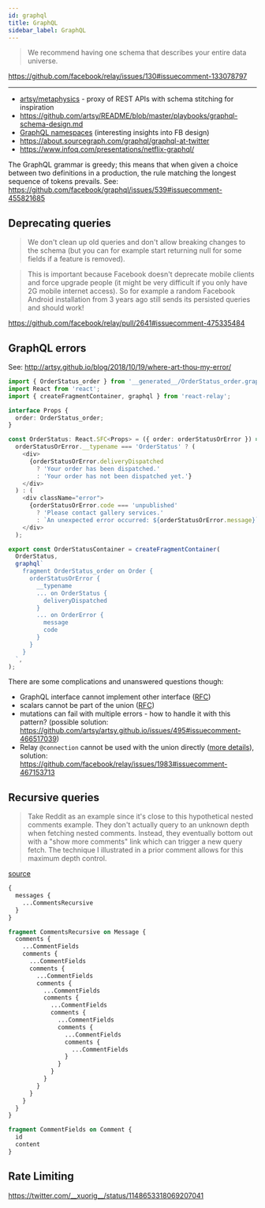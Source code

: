 ```yaml
---
id: graphql
title: GraphQL
sidebar_label: GraphQL
---
```


> We recommend having one schema that describes your entire data universe.

https://github.com/facebook/relay/issues/130#issuecomment-133078797

---

- [artsy/metaphysics](https://github.com/artsy/metaphysics) - proxy of REST APIs with schema stitching for inspiration
- https://github.com/artsy/README/blob/master/playbooks/graphql-schema-design.md
- [GraphQL namespaces](https://github.com/facebook/graphql/issues/163) (interesting insights into FB design)
- https://about.sourcegraph.com/graphql/graphql-at-twitter
- https://www.infoq.com/presentations/netflix-graphql/

The GraphQL grammar is greedy; this means that when given a choice between two definitions in a production, the rule matching the longest sequence of tokens prevails. See: https://github.com/facebook/graphql/issues/539#issuecomment-455821685

## Deprecating queries

> We don't clean up old queries and don't allow breaking changes to the schema (but you can for example start returning null for some fields if a feature is removed).

> This is important because Facebook doesn't deprecate mobile clients and force upgrade people (it might be very difficult if you only have 2G mobile internet access). So for example a random Facebook Android installation from 3 years ago still sends its persisted queries and should work!

https://github.com/facebook/relay/pull/2641#issuecomment-475335484

## GraphQL errors

See: http://artsy.github.io/blog/2018/10/19/where-art-thou-my-error/

```typescript
import { OrderStatus_order } from '__generated__/OrderStatus_order.graphql';
import React from 'react';
import { createFragmentContainer, graphql } from 'react-relay';

interface Props {
  order: OrderStatus_order;
}

const OrderStatus: React.SFC<Props> = ({ order: orderStatusOrError }) =>
  orderStatusOrError.__typename === 'OrderStatus' ? (
    <div>
      {orderStatusOrError.deliveryDispatched
        ? 'Your order has been dispatched.'
        : 'Your order has not been dispatched yet.'}
    </div>
  ) : (
    <div className="error">
      {orderStatusOrError.code === 'unpublished'
        ? 'Please contact gallery services.'
        : `An unexpected error occurred: ${orderStatusOrError.message}`}
    </div>
  );

export const OrderStatusContainer = createFragmentContainer(
  OrderStatus,
  graphql`
    fragment OrderStatus_order on Order {
      orderStatusOrError {
        __typename
        ... on OrderStatus {
          deliveryDispatched
        }
        ... on OrderError {
          message
          code
        }
      }
    }
  `,
);
```

There are some complications and unanswered questions though:

- GraphQL interface cannot implement other interface ([RFC](https://github.com/facebook/graphql/pull/373))
- scalars cannot be part of the union ([RFC](https://github.com/facebook/graphql/issues/215))
- mutations can fail with multiple errors - how to handle it with this pattern? (possible solution: https://github.com/artsy/artsy.github.io/issues/495#issuecomment-466517039)
- Relay `@connection` cannot be used with the union directly ([more details](https://github.com/artsy/artsy.github.io/issues/495#issuecomment-465667460)), solution: https://github.com/facebook/relay/issues/1983#issuecomment-467153713

## Recursive queries

> Take Reddit as an example since it's close to this hypothetical nested comments example. They don't actually query to an unknown depth when fetching nested comments. Instead, they eventually bottom out with a "show more comments" link which can trigger a new query fetch. The technique I illustrated in a prior comment allows for this maximum depth control.

[source](https://github.com/facebook/graphql/issues/91#issuecomment-254895093)

```graphql
{
  messages {
    ...CommentsRecursive
  }
}

fragment CommentsRecursive on Message {
  comments {
    ...CommentFields
    comments {
      ...CommentFields
      comments {
        ...CommentFields
        comments {
          ...CommentFields
          comments {
            ...CommentFields
            comments {
              ...CommentFields
              comments {
                ...CommentFields
                comments {
                  ...CommentFields
                }
              }
            }
          }
        }
      }
    }
  }
}

fragment CommentFields on Comment {
  id
  content
}
```

## Rate Limiting

https://twitter.com/__xuorig__/status/1148653318069207041
